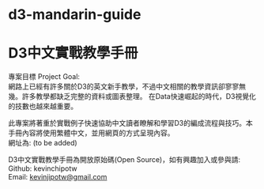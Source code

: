 # d3-mandarin-guide
# D3中文實戰教學手冊

專案目標 Project Goal:  
網路上已經有許多關於D3的英文新手教學，不過中文相關的教學資訊卻寥寥無幾。許多教學都缺乏完整的資料或圖表整理。
在Data快速崛起的時代，D3視覺化的技數也越來越重要。    

此專案將著重於實戰例子快速協助中文讀者瞭解和學習D3的編成流程與技巧。本手冊內容將使用繁體中文，並用網頁的方式呈現內容。  
網址為: (to be added)

D3中文實戰教學手冊為開放原始碼(Open Source)，如有興趣加入或參與請:  
Github: kevinchipotw  
Email: kevinjipotw@gmail.com




















